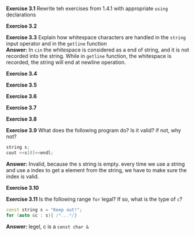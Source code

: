 **Exercise 3.1** Rewrite teh exercises from 1.4.1 with appropriate `using` declarations<br />


**Exercise 3.2**


**Exercise 3.3** Explain how whitespace characters are handled in the `string` input operator and in the `getline` function <br />
**Answer:** In `cin` the whitespace is considered as a end of string, and it is not recorded into the string. While in `getline` function, the whitespace is recorded, the string will end at newline operation.


**Exercise 3.4** 


**Exercise 3.5**


**Exercise 3.6**


**Exercise 3.7**


**Exercise 3.8**


**Exercise 3.9** What does the following program do? Is it valid? if not, why not?
```cpp
string s;
cout <<s[0]<<endl;
```
**Answer:** Invalid, because the s string is empty. every time we use a string and use a index to get a element from the string, we have to make sure the index is valid.


**Exercise 3.10**


**Exercise 3.11** Is the following range `for` legal? If so, what is the type of `c`?
```cpp
const string s = "Keep out!";
for (auto &c : s){ /*...*/}
```
**Answer:** legel, c is a `const char &` 



